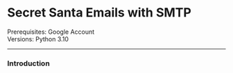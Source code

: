# Secret Santa Emails with SMTP

Prerequisites: Google Account
\
Versions: Python 3.10

---

### Introduction

